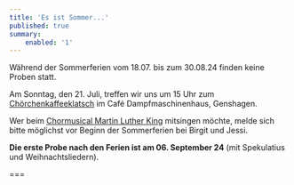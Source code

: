 ```yaml
---
title: 'Es ist Sommer...'
published: true
summary:
    enabled: '1'
---
```


Während der Sommerferien vom 18.07. bis zum 30.08.24 finden keine Proben statt.

Am Sonntag, den 21. Juli, treffen wir uns um 15 Uhr zum [<i class="fa fa-hand-o-right"></i> Chörchenkaffeeklatsch](/choerchen-intern/sonderseiten/choerchenkaffeeklatsch-21-07-2024) im Café Dampfmaschinenhaus, Genshagen. 

Wer beim [<i class="fa fa-hand-o-right"></i> Chormusical Martin Luther King](/choerchen-intern/sonderseiten/chormusical-martin-luther-king-2025) mitsingen möchte, melde sich bitte möglichst vor Beginn der Sommerferien bei Birgit und Jessi.

**Die erste Probe nach den Ferien ist am 06. September 24** (mit Spekulatius und Weihnachtsliedern).

===